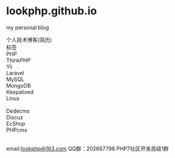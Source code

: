 # lookphp.github.io
my personal blog

个人技术博客(简历)<br/>
标签<br/>
PHP<br/>
ThinkPHP<br/>
Yii<br/>
Laravel<br/>
MySQL<br/>
MongoDB<br>
Keepalived<br/>
Linux<br/><br/>
Dedecms<br/>
Discuz<br/>
EcShop<br/>
PHPcms<br/><br/>




email:lookphp@163.com
QQ群：202667798 PHP7社区开发高级1群 


